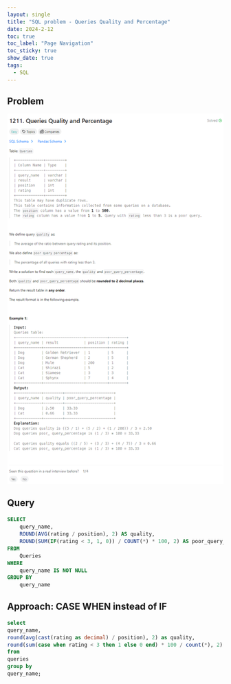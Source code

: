 ```yaml
---
layout: single
title: "SQL problem - Queries Quality and Percentage"
date: 2024-2-12
toc: true
toc_label: "Page Navigation"
toc_sticky: true
show_date: true
tags:
  - SQL
---
```


## Problem

[![problem-1211](/assets/images/2024-02-12_19-27-54-problem-1211.png)](/assets/images/2024-02-12_19-27-54-problem-1211.png)

## Query

```sql
SELECT
    query_name,
    ROUND(AVG(rating / position), 2) AS quality,
    ROUND(SUM(IF(rating < 3, 1, 0)) / COUNT(*) * 100, 2) AS poor_query_percentage
FROM
    Queries
WHERE
    query_name IS NOT NULL
GROUP BY
    query_name
```

## Approach: CASE WHEN instead of IF

```sql
select
query_name,
round(avg(cast(rating as decimal) / position), 2) as quality,
round(sum(case when rating < 3 then 1 else 0 end) * 100 / count(*), 2) as poor_query_percentage
from
queries
group by
query_name;
```
